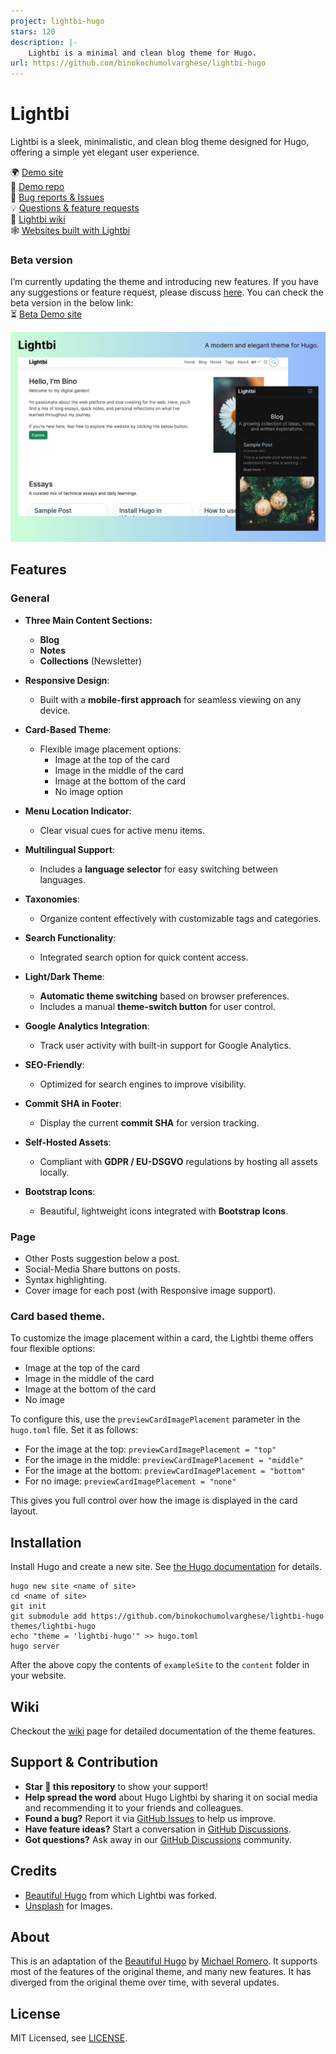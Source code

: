 ```yaml
---
project: lightbi-hugo
stars: 120
description: |-
    Lightbi is a minimal and clean blog theme for Hugo.
url: https://github.com/binokochumolvarghese/lightbi-hugo
---
```


# Lightbi 

Lightbi is a sleek, minimalistic, and clean blog theme designed for Hugo, offering a simple yet elegant user experience.

🌍 [Demo site](https://lightbi-hugo-theme.netlify.app/)  
📁 [Demo repo](https://github.com/binokochumolvarghese/lightbi-hugo-demo)  
🐛 [Bug reports & Issues](https://github.com/binokochumolvarghese/lightbi-hugo/issues)  
💡 [Questions & feature requests](https://github.com/binokochumolvarghese/lightbi-hugo/discussions)  
📄 [Lightbi wiki](https://github.com/binokochumolvarghese/lightbi-hugo/wiki)  
🕸️ [Websites built with Lightbi](https://github.com/binokochumolvarghese/lightbi-hugo/wiki/Websites-built-with-Lightbi)  

### Beta version
I’m currently updating the theme and introducing new features. If you have any suggestions or feature request, please discuss [here](https://github.com/binokochumolvarghese/lightbi-hugo/discussions/75). You can check the beta version in the below link:  
⏳ [Beta Demo site](https://lightbi-beta-demo.netlify.app/en/)

![LightBi Hugo Theme Screenshot](https://raw.githubusercontent.com/binokochumolvarghese/lightbi-hugo/master/images/screenshot.png)

## Features

### General
- **Three Main Content Sections:**
  - **Blog**
  - **Notes**
  - **Collections** (Newsletter)

- **Responsive Design**:
  - Built with a **mobile-first approach** for seamless viewing on any device.

- **Card-Based Theme**:
  - Flexible image placement options:
    - Image at the top of the card
    - Image in the middle of the card
    - Image at the bottom of the card
    - No image option

- **Menu Location Indicator**:
  - Clear visual cues for active menu items.

- **Multilingual Support**:
  - Includes a **language selector** for easy switching between languages.

- **Taxonomies**:
  - Organize content effectively with customizable tags and categories.

- **Search Functionality**:
  - Integrated search option for quick content access.

- **Light/Dark Theme**:
  - **Automatic theme switching** based on browser preferences.
  - Includes a manual **theme-switch button** for user control.

- **Google Analytics Integration**:
  - Track user activity with built-in support for Google Analytics.

- **SEO-Friendly**:
  - Optimized for search engines to improve visibility.

- **Commit SHA in Footer**:
  - Display the current **commit SHA** for version tracking.

- **Self-Hosted Assets**:
  - Compliant with **GDPR / EU-DSGVO** regulations by hosting all assets locally.

- **Bootstrap Icons**:
  - Beautiful, lightweight icons integrated with **Bootstrap Icons**.

### Page
- Other Posts suggestion below a post.
- Social-Media Share buttons on posts.
- Syntax highlighting.
- Cover image for each post (with Responsive image support).

### Card based theme.
To customize the image placement within a card, the Lightbi theme offers four flexible options:

- Image at the top of the card
- Image in the middle of the card
- Image at the bottom of the card
- No image

To configure this, use the `previewCardImagePlacement` parameter in the `hugo.toml` file. Set it as follows:
- For the image at the top: `previewCardImagePlacement = "top"`
- For the image in the middle: `previewCardImagePlacement = "middle"`
- For the image at the bottom: `previewCardImagePlacement = "bottom"`
- For no image: `previewCardImagePlacement = "none"`

This gives you full control over how the image is displayed in the card layout.

## Installation

Install Hugo and create a new site. See [the Hugo documentation](https://gohugo.io/getting-started/quick-start/) for details.

```
hugo new site <name of site>
cd <name of site>
git init
git submodule add https://github.com/binokochumolvarghese/lightbi-hugo themes/lightbi-hugo
echo "theme = 'lightbi-hugo'" >> hugo.toml
hugo server
```

After the above copy the contents of `exampleSite` to the `content` folder in your website.

## Wiki

Checkout the [wiki](https://github.com/binokochumolvarghese/lightbi-hugo/wiki) page for detailed documentation of the theme features.

## Support & Contribution

- **Star 🌟 this repository** to show your support!
- **Help spread the word** about Hugo Lightbi by sharing it on social media and recommending it to your friends and colleagues.
- **Found a bug?** Report it via [GitHub Issues](https://github.com/binokochumolvarghese/lightbi-hugo/issues/new) to help us improve.
- **Have feature ideas?** Start a conversation in [GitHub Discussions](https://github.com/binokochumolvarghese/lightbi-hugo/discussions).
- **Got questions?** Ask away in our [GitHub Discussions](https://github.com/binokochumolvarghese/lightbi-hugo/discussions) community.

## Credits

- [Beautiful Hugo](https://github.com/halogenica/beautifulhugo) from which Lightbi was forked.
- [Unsplash](https://unsplash.com/) for Images.

## About

This is an adaptation of the [Beautiful Hugo](https://github.com/halogenica/beautifulhugo) by [Michael Romero](https://github.com/halogenica). It supports most of the features of the original theme, and many new features. It has diverged from the original theme over time, with several updates.

## License

MIT Licensed, see [LICENSE](https://github.com/binokochumolvarghese/lightbi-hugo/blob/master/LICENSE).


